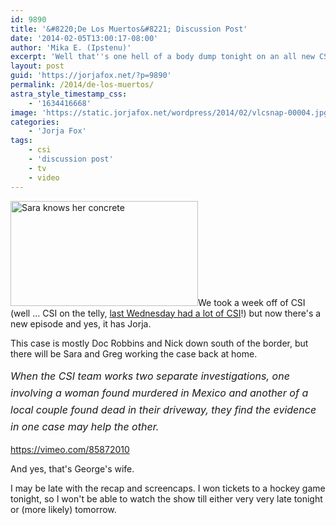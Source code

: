 ```yaml
---
id: 9890
title: '&#8220;De Los Muertos&#8221; Discussion Post'
date: '2014-02-05T13:00:17-08:00'
author: 'Mika E. (Ipstenu)'
excerpt: 'Well that''s one hell of a body dump tonight on an all new CSI.'
layout: post
guid: 'https://jorjafox.net/?p=9890'
permalink: /2014/de-los-muertos/
astra_style_timestamp_css:
    - '1634416668'
image: 'https://static.jorjafox.net/wordpress/2014/02/vlcsnap-00004.jpg'
categories:
    - 'Jorja Fox'
tags:
    - csi
    - 'discussion post'
    - tv
    - video
---
```


<img class="alignleft size-medium wp-image-9891" alt="Sara knows her concrete" src="//static.jorjafox.net/wordpress/2014/02/vlcsnap-00004.jpg" width="300" height="168" />We took a week off of CSI (well ... CSI on the telly, <a title="JFO on CSI" href="https://jorjafox.net/2014/jfo-csi/">last Wednesday had a lot of CSI</a>!) but now there's a new episode and yes, it has Jorja.

This case is mostly Doc Robbins and Nick down south of the border, but there will be Sara and Greg working the case back at home.

<em><span style="line-height: 1.7; font-size: 1rem;">When the CSI team works two separate investigations, one involving a woman found murdered in Mexico and another of a local couple found dead in their driveway, they find the evidence in one case may help the other.</span></em>

https://vimeo.com/85872010

And yes, that's George's wife.

I may be late with the recap and screencaps. I won tickets to a hockey game tonight, so I won't be able to watch the show till either very very late tonight or (more likely) tomorrow.